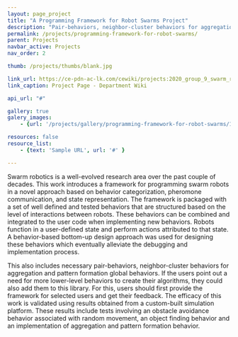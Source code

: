 ```yaml
---
layout: page_project
title: "A Programming Framework for Robot Swarms Project"
description: "Pair-behaviors, neighbor-cluster behaviors for aggregation and pattern formation global behaviors"
permalink: /projects/programming-framework-for-robot-swarms/
parent: Projects
navbar_active: Projects
nav_order: 2

thumb: /projects/thumbs/blank.jpg

link_url: https://ce-pdn-ac-lk.com/cewiki/projects:2020_group_9_swarm_robotics
link_caption: Project Page - Department Wiki

api_url: "#"

gallery: true
galery_images:
    - {url: '/projects/gallery/programming-framework-for-robot-swarms/1.png', caption: 'Coloured object identification and reaching concensus'}

resources: false
resource_list:
    - {text: 'Sample URL', url: '#' }

---
```


Swarm robotics is a well-evolved research area over the past couple of decades. This work introduces a framework for programming swarm robots in a novel approach based on behavior categorization, pheromone communication, and state representation. The framework is packaged with a set of well defined and tested behaviors that are structured based on the level of interactions between robots. These behaviors can be combined and integrated to the user code when implementing new behaviors. Robots function in a user-defined state and perform actions attributed to that state. A behavior-based bottom-up design approach was used for designing these behaviors which eventually alleviate the debugging and implementation process.

This also includes necessary pair-behaviors, neighbor-cluster behaviors for aggregation and pattern formation global behaviors. If the users point out a need for more lower-level behaviors to create their algorithms, they could also add them to this library. For this, users should first provide the framework for selected users and get their feedback.
The efficacy of this work is validated using results obtained from a custom-built simulation platform. These results include tests involving an obstacle avoidance behavior associated with random movement, an object finding behavior and an implementation of aggregation and pattern formation behavior.
